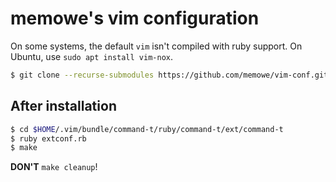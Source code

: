 # memowe's vim configuration

On some systems, the default `vim` isn't compiled with ruby support. On Ubuntu, use `sudo apt install vim-nox`.

```bash
$ git clone --recurse-submodules https://github.com/memowe/vim-conf.git .vim
```

## After installation

```bash
$ cd $HOME/.vim/bundle/command-t/ruby/command-t/ext/command-t
$ ruby extconf.rb
$ make
```

**DON'T** `make cleanup`!
